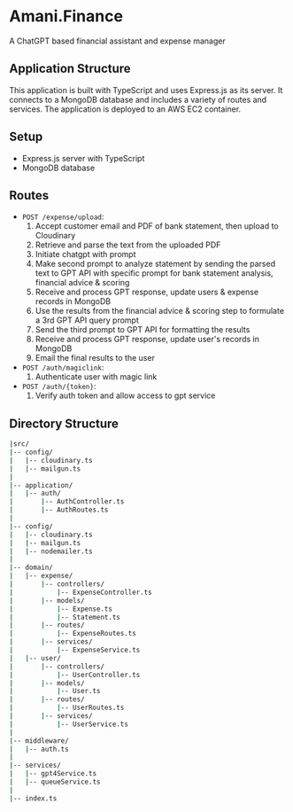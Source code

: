# Amani.Finance

A ChatGPT based financial assistant and expense manager

## Application Structure

This application is built with TypeScript and uses Express.js as its server. It connects to a MongoDB database and includes a variety of routes and services. The application is deployed to an AWS EC2 container.

## Setup

- Express.js server with TypeScript
- MongoDB database

## Routes

- `POST /expense/upload`:
  1. Accept customer email and PDF of bank statement, then upload to Cloudinary
  2. Retrieve and parse the text from the uploaded PDF
  3. Initiate chatgpt with prompt
  4. Make second prompt to analyze statement by sending the parsed text to GPT API with specific prompt for bank statement analysis, financial advice & scoring
  5. Receive and process GPT response, update users & expense records in MongoDB
  6. Use the results from the financial advice & scoring step to formulate a 3rd GPT API query prompt
  7. Send the third prompt to GPT API for formatting the results
  8. Receive and process GPT response, update user's records in MongoDB
  9. Email the final results to the user
- `POST /auth/magiclink`:
  1. Authenticate user with magic link
- `POST /auth/{token}`:
  1. Verify auth token and allow access to gpt service

## Directory Structure

```bash
|src/
|-- config/
|   |-- cloudinary.ts
|   |-- mailgun.ts
|
|-- application/
|   |-- auth/
|       |-- AuthController.ts
|       |-- AuthRoutes.ts
|
|-- config/
|   |-- cloudinary.ts
|   |-- mailgun.ts
|   |-- nodemailer.ts
|
|-- domain/
|   |-- expense/
|       |-- controllers/
|           |-- ExpenseController.ts
|       |-- models/
|           |-- Expense.ts
|           |-- Statement.ts
|       |-- routes/
|           |-- ExpenseRoutes.ts
|       |-- services/
|           |-- ExpenseService.ts
|   |-- user/
|       |-- controllers/
|           |-- UserController.ts
|       |-- models/
|           |-- User.ts
|       |-- routes/
|           |-- UserRoutes.ts
|       |-- services/
|           |-- UserService.ts
|
|-- middleware/
|   |-- auth.ts
|
|-- services/
|   |-- gpt4Service.ts
|   |-- queueService.ts
|
|-- index.ts
```